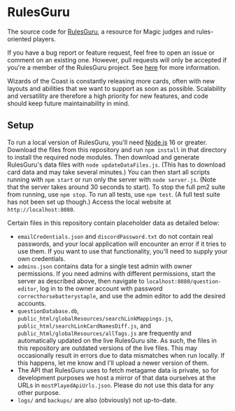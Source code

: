 # RulesGuru
The source code for [RulesGuru](http://rulesguru.net/), a resource for Magic judges and rules-oriented players.

If you have a bug report or feature request, feel free to open an issue or comment on an existing one. However, pull requests will only be accepted if you're a member of the RulesGuru project. See [here](https://rulesguru.net/get-involved) for more information.

Wizards of the Coast is constantly releasing more cards, often with new layouts and abilities that we want to support as soon as possible. Scalability and versatility are therefore a high priority for new features, and code should keep future maintainability in mind.

## Setup
To run a local version of RulesGuru, you'll need [Node.js](https://nodejs.org/en/) 16 or greater. Download the files from this repository and run `npm install` in that directory to install the required node modules. Then download and generate RulesGuru's data files with `node updateDataFiles.js`. (This has to download card data and may take several minutes.) You can then start all scripts running with `npm start` or run only the server with `node server.js`. (Note that the server takes around 30 seconds to start). To stop the full pm2 suite from running, use `npm stop`. To run all tests, use `npm test`. (A full test suite has not been set up though.) Access the local website at `http://localhost:8080`.

Certain files in this repository contain placeholder data as detailed below:

* `emailCredentials.json` and `discordPassword.txt` do not contain real passwords, and your local application will encounter an error if it tries to use them. If you want to use that functionality, you'll need to supply your own credentials.
* `admins.json` contains data for a single test admin with owner permissions. If you need admins with different permissions, start the server as described above, then navigate to `localhost:8080/question-editor`, log in to the owner account with password `correcthorsebatterystaple`, and use the admin editor to add the desired accounts.
* `questionDatabase.db`, `public_html/globalResources/searchLinkMappings.js`, `public_html/searchLinkCardNamesDiff.js`, and `public_html/globalResources/allTags.js` are frequently and automatically updated on the live RulesGuru site. As such, the files in this repository are outdated versions of the live files. This may occasionally result in errors due to data mismatches when run locally. If this happens, let me know and I'll upload a newer version of them.
* The API that RulesGuru uses to fetch metagame data is private, so for development purposes we host a mirror of that data ourselves at the URLs in `mostPlayedApiUrls.json`. Please do not use this data for any other purpose.
* `logs/` and `backups/` are also (obviously) not up-to-date.
